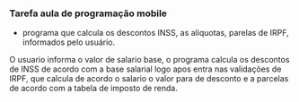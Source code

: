 ### Tarefa aula de programação mobile ###

- programa que calcula os descontos INSS, as aliquotas, parelas de IRPF, informados pelo usuário.

O usuario informa o valor de salario base, o programa calcula os descontos de INSS de
acordo com a base salarial logo apos entra nas validações de IRPF, que calcula de acordo o salario
o valor para de desconto e a parcelas de acordo com a tabela de imposto de renda.


